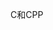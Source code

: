 <!--
 * @Author: LinPhae
 * @Date: 2022-05-31 08:35:34
 * @LastEditors: LinPhae
 * @LastEditTime: 2022-05-31 11:48:52
 * @Description:  
 * 2515132456@gmail.com
 * Copyright (c) 2022 by LinPhae, All Rights Reserved. 
-->

C和CPP